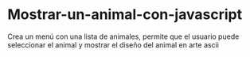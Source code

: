 # Mostrar-un-animal-con-javascript
Crea un menú con una lista de animales, permite que el usuario puede seleccionar el animal y mostrar el diseño del animal en arte ascii
